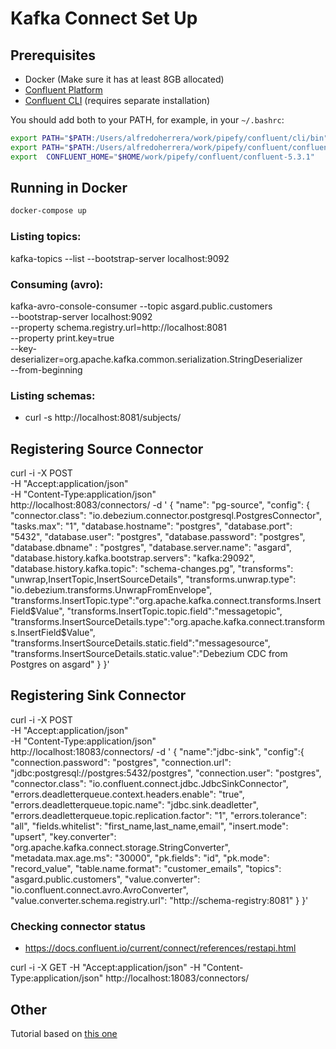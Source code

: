 # Kafka Connect Set Up

## Prerequisites

 * Docker (Make sure it has at least 8GB allocated)
 * [Confluent Platform](https://www.confluent.io/download)
 * [Confluent CLI](https://docs.confluent.io/current/cli/installing.html#cli-install) (requires separate installation)

You should add both to your PATH, for example, in your `~/.bashrc`: 

```bash
export PATH="$PATH:/Users/alfredoherrera/work/pipefy/confluent/cli/bin"
export PATH="$PATH:/Users/alfredoherrera/work/pipefy/confluent/confluent-5.3.1/bin"
export  CONFLUENT_HOME="$HOME/work/pipefy/confluent/confluent-5.3.1"
```

## Running in Docker

```bash
docker-compose up
```

### Listing topics: 

kafka-topics --list --bootstrap-server localhost:9092

### Consuming (avro): 

kafka-avro-console-consumer --topic asgard.public.customers  \
  --bootstrap-server localhost:9092 \
  --property schema.registry.url=http://localhost:8081 \
  --property print.key=true \
  --key-deserializer=org.apache.kafka.common.serialization.StringDeserializer \
  --from-beginning

### Listing schemas: 

 - curl -s http://localhost:8081/subjects/

## Registering Source Connector

curl -i -X POST \
    -H "Accept:application/json" \
    -H  "Content-Type:application/json" \
    http://localhost:8083/connectors/ -d '
    {
        "name": "pg-source",
        "config": {
            "connector.class": "io.debezium.connector.postgresql.PostgresConnector",
            "tasks.max": "1",
            "database.hostname": "postgres",
            "database.port": "5432",
            "database.user": "postgres",
            "database.password": "postgres",
            "database.dbname" : "postgres",
            "database.server.name": "asgard",
            "database.history.kafka.bootstrap.servers": "kafka:29092",
            "database.history.kafka.topic": "schema-changes.pg",
            "transforms": "unwrap,InsertTopic,InsertSourceDetails",
            "transforms.unwrap.type": "io.debezium.transforms.UnwrapFromEnvelope",
            "transforms.InsertTopic.type":"org.apache.kafka.connect.transforms.InsertField$Value",
            "transforms.InsertTopic.topic.field":"messagetopic",
            "transforms.InsertSourceDetails.type":"org.apache.kafka.connect.transforms.InsertField$Value",
            "transforms.InsertSourceDetails.static.field":"messagesource",
            "transforms.InsertSourceDetails.static.value":"Debezium CDC from Postgres on asgard"
        }
    }'

## Registering Sink Connector

curl -i -X POST \
    -H "Accept:application/json" \
    -H  "Content-Type:application/json" \
    http://localhost:18083/connectors/ -d '
{
   "name":"jdbc-sink",
   "config":{
        "connection.password": "postgres",
        "connection.url": "jdbc:postgresql://postgres:5432/postgres",
        "connection.user": "postgres",
        "connector.class": "io.confluent.connect.jdbc.JdbcSinkConnector",
        "errors.deadletterqueue.context.headers.enable": "true",
        "errors.deadletterqueue.topic.name": "jdbc.sink.deadletter",
        "errors.deadletterqueue.topic.replication.factor": "1",
        "errors.tolerance": "all",
        "fields.whitelist": "first_name,last_name,email",
        "insert.mode": "upsert",
        "key.converter": "org.apache.kafka.connect.storage.StringConverter",
        "metadata.max.age.ms": "30000",
        "pk.fields": "id",
        "pk.mode": "record_value",
        "table.name.format": "customer_emails",
        "topics": "asgard.public.customers",
        "value.converter": "io.confluent.connect.avro.AvroConverter",
        "value.converter.schema.registry.url": "http://schema-registry:8081"
   }
}'

### Checking connector status

 * https://docs.confluent.io/current/connect/references/restapi.html

curl -i -X GET -H "Accept:application/json" -H  "Content-Type:application/json"  http://localhost:18083/connectors/

## Other

Tutorial based on [this one](https://github.com/confluentinc/examples/tree/5.3.1-post/postgres-debezium-ksql-elasticsearch)
